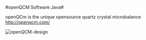 #openQCM Software Java#

openQCm is the unique opensource quartz crystal microbalance
http://openqcm.com/

![openQCM-design](https://drive.google.com/file/d/0B1yqbp7qd8SKZXVTeXdHbXRDLW8/view?usp=sharing)
